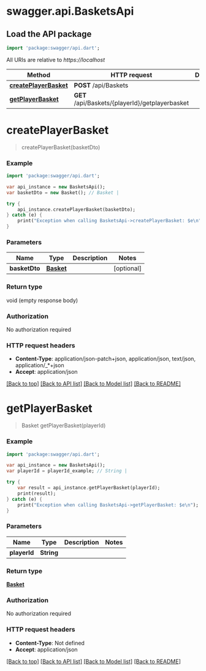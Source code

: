 # swagger.api.BasketsApi

## Load the API package
```dart
import 'package:swagger/api.dart';
```

All URIs are relative to *https://localhost*

Method | HTTP request | Description
------------- | ------------- | -------------
[**createPlayerBasket**](BasketsApi.md#createPlayerBasket) | **POST** /api/Baskets | 
[**getPlayerBasket**](BasketsApi.md#getPlayerBasket) | **GET** /api/Baskets/{playerId}/getplayerbasket | 


# **createPlayerBasket**
> createPlayerBasket(basketDto)



### Example 
```dart
import 'package:swagger/api.dart';

var api_instance = new BasketsApi();
var basketDto = new Basket(); // Basket | 

try { 
    api_instance.createPlayerBasket(basketDto);
} catch (e) {
    print("Exception when calling BasketsApi->createPlayerBasket: $e\n");
}
```

### Parameters

Name | Type | Description  | Notes
------------- | ------------- | ------------- | -------------
 **basketDto** | [**Basket**](Basket.md)|  | [optional] 

### Return type

void (empty response body)

### Authorization

No authorization required

### HTTP request headers

 - **Content-Type**: application/json-patch+json, application/json, text/json, application/_*+json
 - **Accept**: application/json

[[Back to top]](#) [[Back to API list]](../README.md#documentation-for-api-endpoints) [[Back to Model list]](../README.md#documentation-for-models) [[Back to README]](../README.md)

# **getPlayerBasket**
> Basket getPlayerBasket(playerId)



### Example 
```dart
import 'package:swagger/api.dart';

var api_instance = new BasketsApi();
var playerId = playerId_example; // String | 

try { 
    var result = api_instance.getPlayerBasket(playerId);
    print(result);
} catch (e) {
    print("Exception when calling BasketsApi->getPlayerBasket: $e\n");
}
```

### Parameters

Name | Type | Description  | Notes
------------- | ------------- | ------------- | -------------
 **playerId** | **String**|  | 

### Return type

[**Basket**](Basket.md)

### Authorization

No authorization required

### HTTP request headers

 - **Content-Type**: Not defined
 - **Accept**: application/json

[[Back to top]](#) [[Back to API list]](../README.md#documentation-for-api-endpoints) [[Back to Model list]](../README.md#documentation-for-models) [[Back to README]](../README.md)

